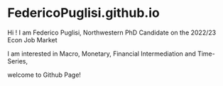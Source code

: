 # FedericoPuglisi.github.io

Hi ! I am Federico Puglisi, Northwestern PhD Candidate on the 2022/23 Econ Job Market 

I am interested in Macro, Monetary, Financial Intermediation and Time-Series, 

welcome to Github Page!
